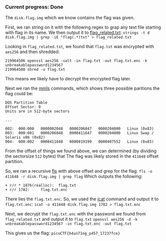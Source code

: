 ### Current progress: Done

The `disk.flag.img` which we know contains the flag was given.

First, we ran string on it with the following regex to grap any text file starting with flag in its name.
We then output it to [flag_related.txt](flag_related.txt):
`strings -t d disk.flag.img | grep -iE "flag(.*)txt" > flag_related.txt`

Looking in `flag_related.txt`, we found that `flag.txt` was encrypted with `aes256` and then shredded:
```
219964506 openssl aes256 -salt -in flag.txt -out flag.txt.enc -k unbreakablepassword1234567
219964588 shred -u flag.txt
```
This means we likely have to decrypt the encrypted flag later.


Next we ran the [mmls](http://www.sleuthkit.org/sleuthkit/man/mmls.html) commands, which shows three possible paritions the flag could be:
```
DOS Partition Table
Offset Sector: 0
Units are in 512-byte sectors

...

002:  000:000   0000002048   0000206847   0000204800   Linux (0x83)
003:  000:001   0000206848   0000411647   0000204800   Linux Swap / Solaris x86 (0x82)
004:  000:002   0000411648   0000819199   0000407552   Linux (0x83)
```

From the offset of things we found above, we can determined (by dividing the sectorsize `512` bytes) that
The flag was likely stored in the `411648` offset partition.

So, we ran a recursive [fls](http://www.sleuthkit.org/sleuthkit/man/fls.html) with above offset and grep for the flag:
   `fls -o 411648 -r disk.flag.img | grep flag`
   Which outputs the following:
```
+ r/r * 1876(realloc):  flag.txt
+ r/r 1782:     flag.txt.enc
```

There lies the `flag.txt.enc`. 
So, we used the [icat](https://www.sleuthkit.org/sleuthkit/man/icat.html) command and output it to `flag.txt.enc`:
   `icat -o 411648 disk.flag.img 1782 > flag.txt.enc`

Next, we decrypt the `flag.txt.enc` with the password we found from `flag_related.txt` and output it to `flag.txt`
   `openssl aes256 -d -k unbreakablepassword1234567 -in flag.txt.enc -out flag.txt`

This gives us the flag: `picoCTF{h4un71ng_p457_17237fce}`
